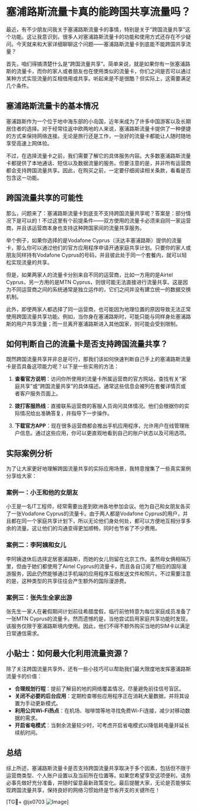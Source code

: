 # 塞浦路斯流量卡真的能跨国共享流量吗？

最近，有不少朋友问我关于塞浦路斯流量卡的事情，特别是关于“跨国流量共享”这个功能。这让我意识到，很多人对塞浦路斯流量卡的功能和使用方式还存在不少疑问。今天就来和大家详细聊聊这个问题——塞浦路斯流量卡到底能不能跨国共享流量？

首先，咱们得搞清楚什么是“跨国流量共享”。简单来说，就是如果你有一张塞浦路斯的流量卡，而你的家人或者朋友也在使用类似的流量卡，你们之间是否可以通过某种方式实现流量的互相借用或共享。听起来是不是很酷？但实际上，这需要满足几个条件。

## 塞浦路斯流量卡的基本情况

塞浦路斯作为一个位于地中海东部的小岛国，近年来成为了许多中国游客以及长期居住者的选择。对于经常往返中欧两地的人来说，塞浦路斯流量卡提供了一种便捷的方式来保持网络连接。无论是旅行还是工作，一张好的流量卡都能让人随时随地享受高速上网体验。

不过，在选择流量卡之前，我们需要了解它的具体服务内容。大多数塞浦路斯流量卡都提供了本地通话、短信以及数据流量的服务。但要注意的是，并非所有运营商都会支持跨国流量共享。因此，在购买之前，一定要仔细阅读相关条款，看看是否包含这一功能。

## 跨国流量共享的可能性

那么，问题来了：塞浦路斯流量卡到底支不支持跨国流量共享呢？答案是：部分情况下是可以的！不过这里有个前提条件——双方使用的流量卡必须来自同一家运营商，并且该运营商本身也支持这种跨国家间的流量共享服务。

举个例子，如果你选择的是Vodafone Cyprus（沃达丰塞浦路斯）提供的流量卡，那么你可以通过他们的官方应用程序申请开通家庭共享计划。只要你的家人或朋友同样持有Vodafone Cyprus的号码，并且彼此处于同一个套餐内，就可以轻松实现流量的共享。

但是，如果两家人的流量卡分别来自不同的运营商，比如一方用的是Airtel Cyprus，另一方用的是MTN Cyprus，则很可能无法直接进行流量共享。这是因为不同运营商之间的系统通常是独立运作的，它们之间并没有建立统一的数据交换机制。

此外，即使两家人都选择了同一运营商，也可能因为地理位置的原因导致无法正常使用跨国流量共享功能。例如，当你身在塞浦路斯时，可能只能与同样身处塞浦路斯的用户共享流量；而一旦离开塞浦路斯进入其他国家，则可能会受到限制。

## 如何判断自己的流量卡是否支持跨国流量共享？

既然跨国流量共享并非总是可行，那我们该如何快速判断自己手上的塞浦路斯流量卡是否具备这项能力呢？以下是一些实用的方法：

1. **查看官方说明**：访问你所使用的流量卡所属运营商的官方网站，查找有关“家庭共享”或“跨国流量共享”的具体描述。通常这些信息会被列在套餐详情页或者客户服务页面上。

2. **拨打客服热线**：直接联系运营商的客服人员询问具体情况。他们会根据你的实际情况给出准确答复，并指导下一步操作。

3. **下载官方APP**：现在很多运营商都会推出手机应用程序，允许用户在线管理账户信息。通过这些应用，你可以更直观地看到自己的账户状态以及可用选项。

## 实际案例分析

为了让大家更好地理解跨国流量共享的实际应用场景，我特意搜集了一些真实案例分享给大家：

### 案例一：小王和他的女朋友
小王是一名IT工程师，经常需要出差到欧洲各地参加会议。他为自己和女朋友各买了一张Vodafone Cyprus的流量卡。由于两人都是Vodafone Cyprus的用户，并且都在同一个家庭共享计划下，所以无论他们身处何处，都可以方便地互相分享多余的流量。这让他们的沟通变得更加顺畅，同时也节省了不少费用。

### 案例二：李阿姨和女儿
李阿姨退休后选择定居塞浦路斯，而她的女儿则留在北京工作。虽然母女俩相隔万里，但由于她们都使用了Airtel Cyprus的流量卡，而且各自订阅了相应的国际漫游服务，因此仍然能够通过手机端的应用程序互相发送文件和照片。不过需要注意的是，这种类型的共享往往会产生额外的国际漫游费。

### 案例三：张先生全家出游
张先生一家人在暑假期间计划前往希腊度假，临行前他特意为每位家庭成员准备了一张MTN Cyprus的流量卡。然而遗憾的是，当他尝试启用家庭共享功能时发现，该服务仅限于塞浦路斯境内使用。因此，他们不得不额外购买当地的SIM卡以满足日常通信需求。

## 小贴士：如何最大化利用流量资源？

除了关注跨国流量共享外，还有一些小技巧可以帮助我们最大限度地发挥塞浦路斯流量卡的价值：

- **合理规划行程**：提前了解目的地的网络覆盖情况，尽量避免前往信号盲区。
- **关闭不必要的后台应用**：定期检查哪些应用程序正在消耗大量数据，并将其设置为手动更新模式。
- **利用公共Wi-Fi热点**：在机场、咖啡馆等地寻找免费Wi-Fi连接，减少对移动数据的需求。
- **开启省电模式**：当剩余流量较少时，可考虑开启省电模式以降低耗电量并延长续航时间。

## 总结

综上所述，塞浦路斯流量卡是否支持跨国流量共享取决于多个因素，包括但不限于运营商类型、个人账户设置以及当前所在位置等。如果您希望享受这项便利，请务必事先做好充分准备，并随时留意最新政策变化。最后提醒大家，无论是否能够实现跨国流量共享，保持良好的网络习惯始终是节省开支的关键所在！

[TG💪+ @jx0703 ![Image](https://github.com/user-attachments/assets/dbca1d08-cadb-493c-b0ec-ad6f7a83f270)]